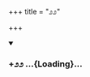 +++
title = "೨೨"

+++

<div class="js_include" includetitle="true" newlevelforh1="3" unfilled url="/mahAbhAratam/kAvyam/bhAShAntaram/kn/kumAra-vyAsa-bhArata/vishvAsa-prastuti/06_bhIShma/22/_index.md">
<details open><summary><h3>+೨೨ ...{Loading}...</h3></summary>
</details>
</div>